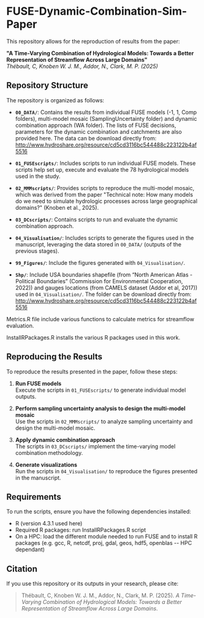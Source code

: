 # FUSE-Dynamic-Combination-Sim-Paper

This repository allows for the reproduction of results from the paper:

**"A Time-Varying Combination of Hydrological Models: Towards a Better Representation of Streamflow Across Large Domains"**  
*Thébault, C, Knoben W. J. M., Addor, N., Clark, M. P. (2025)*

## Repository Structure

The repository is organized as follows:

- **`00_DATA/`**: Contains the results from individual FUSE models (-1, 1, Comp folders), multi-model mosaic (SamplingUncertainty folder) and dynamic combination approach (WA folder). The lists of FUSE decisions, parameters for the dynamic combination and catchments are also provided here. The data can be download directly from: http://www.hydroshare.org/resource/cd5cd3116bc544488c223122b4af5516


- **`01_FUSEscripts/`**: Includes scripts to run individual FUSE models. These scripts help set up, execute and evaluate the 78 hydrological models used in the study.

- **`02_MMMscripts/`**: Provides scripts to reproduce the multi-model mosaic, which was derived from the paper "Technical note: How many models do we need to simulate hydrologic processes across large geographical domains?" (Knoben et al., 2025).

- **`03_DCscripts/`**: Contains scripts to run and evaluate the dynamic combination approach.

- **`04_Visualisation/`**: Includes scripts to generate the figures used in the manuscript, leveraging the data stored in `00_DATA/` (outputs of the previous stages).

- **`99_Figures/`**: Include the figures generated with `04_Visualisation/`.

- **`Shp/`**: Include USA boundaries shapefile (from “North American Atlas - Political Boundaries” (Commission for Environmental Cooperation, 2022)) and gauges locations (from CAMELS dataset (Addor et al, 2017)) used in `04_Visualisation/`. The folder can be download directly from: http://www.hydroshare.org/resource/cd5cd3116bc544488c223122b4af5516

Metrics.R file include various functions to calculate metrics for streamflow evaluation. 

InstallRPackages.R installs the various R packages used in this work.

## Reproducing the Results

To reproduce the results presented in the paper, follow these steps:

1. **Run FUSE models**  
   Execute the scripts in `01_FUSEscripts/` to generate individual model outputs.

2. **Perform sampling uncertainty analysis to design the multi-model mosaic**  
   Use the scripts in `02_MMMscripts/` to analyze sampling uncertainty and design the multi-model mosaic.

3. **Apply dynamic combination approach**  
   The scripts in `03_DCscripts/` implement the time-varying model combination methodology.

4. **Generate visualizations**  
   Run the scripts in `04_Visualisation/` to reproduce the figures presented in the manuscript.

## Requirements

To run the scripts, ensure you have the following dependencies installed:

- R (version 4.3.1 used here)  
- Required R packages: run InstallRPackages.R script
- On a HPC: load the different module needed to run FUSE and to install R packages (e.g. gcc, R, netcdf, proj, gdal, geos, hdf5, openblas -- HPC dependant)

## Citation

If you use this repository or its outputs in your research, please cite:

> Thébault, C, Knoben W. J. M., Addor, N., Clark, M. P. (2025). *A Time-Varying Combination of Hydrological Models: Towards a Better Representation of Streamflow Across Large Domains*.
